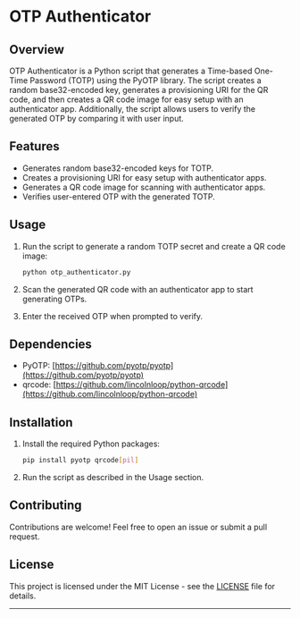 # OTP Authenticator

## Overview

OTP Authenticator is a Python script that generates a Time-based One-Time Password (TOTP) using the PyOTP library. The script creates a random base32-encoded key, generates a provisioning URI for the QR code, and then creates a QR code image for easy setup with an authenticator app. Additionally, the script allows users to verify the generated OTP by comparing it with user input.

## Features

- Generates random base32-encoded keys for TOTP.
- Creates a provisioning URI for easy setup with authenticator apps.
- Generates a QR code image for scanning with authenticator apps.
- Verifies user-entered OTP with the generated TOTP.

## Usage

1. Run the script to generate a random TOTP secret and create a QR code image:

   ```bash
   python otp_authenticator.py
   ```

2. Scan the generated QR code with an authenticator app to start generating OTPs.

3. Enter the received OTP when prompted to verify.

## Dependencies

- PyOTP: [https://github.com/pyotp/pyotp](https://github.com/pyotp/pyotp)
- qrcode: [https://github.com/lincolnloop/python-qrcode](https://github.com/lincolnloop/python-qrcode)

## Installation

1. Install the required Python packages:

    ```bash
    pip install pyotp qrcode[pil]
    ```

2. Run the script as described in the Usage section.

## Contributing

Contributions are welcome! Feel free to open an issue or submit a pull request.

## License

This project is licensed under the MIT License - see the [LICENSE](LICENSE) file for details.

---
